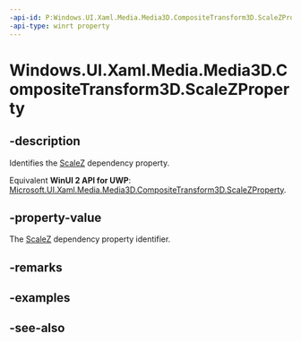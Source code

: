 ```yaml
---
-api-id: P:Windows.UI.Xaml.Media.Media3D.CompositeTransform3D.ScaleZProperty
-api-type: winrt property
---
```


<!-- Property syntax
public Windows.UI.Xaml.DependencyProperty ScaleZProperty { get; }
-->

# Windows.UI.Xaml.Media.Media3D.CompositeTransform3D.ScaleZProperty

## -description
Identifies the [ScaleZ](compositetransform3d_scalez.md) dependency property.

Equivalent **WinUI 2 API for UWP**: [Microsoft.UI.Xaml.Media.Media3D.CompositeTransform3D.ScaleZProperty](/windows/winui/api/microsoft.ui.xaml.media.media3d.compositetransform3d.scalezproperty).

## -property-value
The [ScaleZ](compositetransform3d_scalez.md) dependency property identifier.

## -remarks

## -examples

## -see-also
